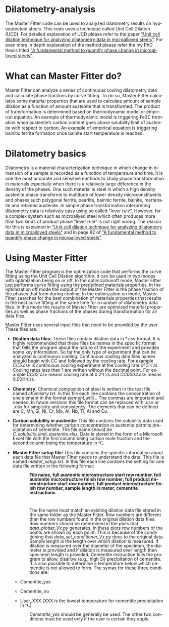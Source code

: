 # Dilatometry-analysis
The Master Fitter code can be used to analyzed dilatometry results on hypoeutectoid steels. This code uses a technique called Unit Cell Dilation (UCD). For detailed explanation of UCD please refer to the paper <a href="https://www.sciencedirect.com/science/article/abs/pii/S1044580317324051">"Unit cell dilation technique for analyzing dilatometry data in microalloyed steels"</a>. For even more in depth explanation of the method please refer the my PhD thesis titled <a href="https://era.library.ualberta.ca/items/079669b6-d108-4c89-86ed-4e067600c57c">"A fundamental method to quantify phase change in microalloyed steels"</a>. 

<h1> What can Master Fitter do? </h1>
Master Fitter can analyze a series of continuous cooling dilatometry data and calculate phase fractions by curve fitting. To do so, Master Fitter calculates some material properties that are used to calculate amount of sample dilation as a function of amount austenite that is transformed. The product of transformation is determined based on thermodynamic model or empirical equation. An example of thermodynamic model is triggering Fe3C formation when austenite’s carbon content goes above solubility limit of austenite with respect to carbon. An example of empirical equation is triggering bainitic ferrite formation once bainite start temperature is reached.


<h1> Dilatometry basics </h1>
Dilatometry is a material characterization technique in which change in dimension of a sample is recorded as a function of temperature and time. It is one the most accurate and sensitive methods to study phase transformation in materials especially when there is a relatively large difference in the density of the phases. One such material is steel in which a high density austenite phase transforms to multitude of lower density microconstituents and phases such polygonal ferrite, pearlite, bainitic ferrite, bainite, martensite and retained austenite. In simple phase transformation interpreting dilatometry data is relatively easy using so called "lever rule". However, for a complex system such as microallyed steel which often produces more than two kinds of product phase "lever rule" is out right wrong. The reason for this is explained in <a href="https://www.sciencedirect.com/science/article/abs/pii/S1044580317324051">"Unit cell dilation technique for analyzing dilatometry data in microalloyed steels"</a> and in page 82 of <a href="https://era.library.ualberta.ca/items/079669b6-d108-4c89-86ed-4e067600c57c">"A fundamental method to quantify phase change in microalloyed steels"</a>.


<h1> Using Master Fitter </h1>
<body lang="en-CA" link="#000080" vlink="#800000" dir="ltr"><p style="margin-bottom: 0cm; line-height: 100%">
The Master Fitter program is the optimization code that performs the curve fitting using the Unit Cell Dilation algorithm. It can be used in two modes with optimization being on or off. In the optimizationoff mode, Master Fitter just performs curve fitting using the predefined materials properties. In the optimization off mode the output of the Master Fitter is the phase fraction of the phases that form during cooling. In the optimization on mode, Master Fitter searches for the best combination of materials properties that results in the best curve fitting at the same time for a number of dilatometry data files. In this mode the results of Master Fitter are optimized material properties as well as phase fractions of the phases during transformation for all data files.</p>
<p style="margin-bottom: 0cm; line-height: 100%">Master Fitter uses several input files that need to be provided by the user. These files are:</p>
<ul>
	<li><p style="margin-bottom: 0.35cm; line-height: 100%"><b>Dilation
	data files:</b> These files contain dilation data in *.csv format.
	It is highly recommended that these files be names in the specific
	format that tells the program about the nature of the experiment and
	provides some key information. So far the only type of experiment
	that can be analyzed is continuous cooling. Continuous cooling data
	files names should begin with CC and followed by the cooling rate.
	For example <i>CC5.csv</i> is continuous cooling experiment at the
	cooling rate of 5<font face="Times New Roman, serif">°C</font>/s.
	Cooling rates less than 1 are written without the decimal point. For
	example <i>CC02.csv</i> means cooling rate at 0.2<font face="Times New Roman, serif">°C</font>/s
	and <i>CC0004.csv</i> means 0.004<font face="Times New Roman, serif">°C</font>/s.</p>
	<li><p style="margin-bottom: 0.35cm; line-height: 100%"><b>Chemistry</b>:
	Chemical composition of steel is written in the text file named
	<i>chemistry.txt</i>. In this file each line contains the
	concentration of one element in the format <i>element,wt%,</i>. The
	commas are important and needed. In future versions this file format
	can be replaced with .csv or .xlsx for simplicity and consistency.
	The elements that can be defined are C, Mn, Si, Ni, Cr, Mo, Al, Nb,
	Ti, Al and Cu.</p>
	<li><p style="margin-bottom: 0.35cm; line-height: 100%"><b>Carbon
	solubility in austenite</b>: This file contains the solubility data
	used for determining whether carbon concentration in austenite
	permits precipitation of cementite. The file name should be
	<i>C_solubility_limit_austenite.xlsx</i>. Data is stored in the form
	of a Microsoft Excel file with the first column being carbon mole
	fraction and the second column being the temperature in <font face="Times New Roman, serif">°C</font>.</p>
	<li><p style="margin-bottom: 0.35cm; line-height: 100%"><b>Master
	Fitter setup file: </b>This file contains the specific information
	about each data file that Master Fitter needs to understand the
	data. This file is named <i>master_setup.txt</i>. In this file each
	line contains the setting for one data file written in the following
	format:</p>
</ul>
<p style="margin-left: 2.03cm; margin-bottom: 0.35cm; line-height: 100%">
<b>File name, full austenite microstructure start row number, full austenite microstructure finish row number, full product microstructure start row number, full product microstructure finish row number, sample length in meter, cementite instructions</b></p>
<p style="margin-left: 2.03cm; margin-bottom: 0.35cm; line-height: 100%">
<br/>

</p>
<p style="margin-left: 2.03cm; margin-bottom: 0.35cm; line-height: 100%">
The file name must match an existing dilation data file stored in the
same folder as the Master Fitter. Row numbers are different than the
row numbers found in the original dilation data files. Row numbers
should be determined in the plots that <i>data_plotter_Vx.py</i>
generates. In these plots row numbers of the points are shown by each
point. This is because of the conditioning that
<i>data_set_conditioner_Vx.py</i> does to the original data. Sample
length is the length over which dilation is measured. If dilation is
measured over the diameter of the specimen, the diameter is provided
and if dilation is measured over length then specimen length is
provided. Cementite instruction tells the program to allow, disallow
(e.g., high Si) precipitation of cementite. It is also possible to
determine a temperature below which cementite is not allowed to form.
The syntax for these three conditions are:</p>
<ul>
	<ul>
		<li><p style="margin-bottom: 0.35cm; line-height: 100%">Cementite_yes</p>
		<li><p style="margin-bottom: 0.35cm; line-height: 100%">Cementite_no</p>
		<li><p style="margin-bottom: 0.35cm; line-height: 100%">User_XXX
		(XXX is the lowest temperature for cementite precipitation in <font face="Times New Roman, serif">°C</font>)</p>
	</ul>
</ul>
<p style="margin-left: 2.03cm; margin-bottom: 0.35cm; line-height: 100%">
<i>Cementite_yes</i> should be generally be used. The other two conditions must be used only if the user is certain they apply.</p>
